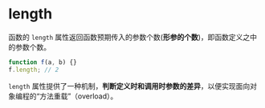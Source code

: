 # length

函数的 `length` 属性返回函数预期传入的参数个数(**形参的个数**)，即函数定义之中的参数个数。

```js
function f(a, b) {}
f.length; // 2
```

`length` 属性提供了一种机制，**判断定义时和调用时参数的差异**，以便实现面向对象编程的“方法重载”（overload）。
